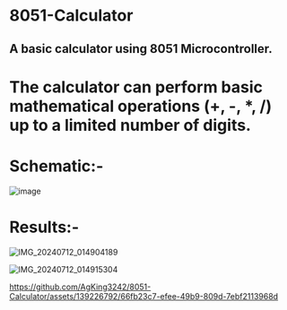 # 8051-Calculator
## A basic calculator using 8051 Microcontroller.
# The calculator can perform basic mathematical operations (+, -, *, /) up to a limited number of digits.

# Schematic:- 

![image](https://github.com/AgKing3242/8051-Calculator/assets/139226792/59995e38-a2ba-4cdc-b414-9513cb9e665d)

# Results:-

![IMG_20240712_014904189](https://github.com/AgKing3242/8051-Calculator/assets/139226792/662a6f16-f5fa-430f-8dd1-4667c70f7c75)

![IMG_20240712_014915304](https://github.com/AgKing3242/8051-Calculator/assets/139226792/c92a25cf-9fa9-4445-acce-0ea2ce2f0731)

https://github.com/AgKing3242/8051-Calculator/assets/139226792/66fb23c7-efee-49b9-809d-7ebf2113968d

